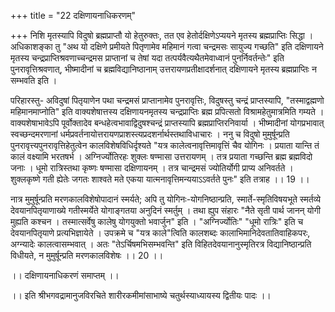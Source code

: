 +++
title = "22 दक्षिणायनाधिकरणम्"

+++
निशि मृतस्यापि विदुषो ब्रह्मप्राप्तौ यो हेतुरुक्तः, तत एव हेतोर्दक्षिणेऽप्ययने मृतस्य ब्रह्मप्राप्तिः सिद्धा । अधिकाशङ्का तु "अथ यो दक्षिणे प्रमीयते पितृणामेव महिमानं गत्वा चन्द्रमसः सायुज्य गच्छति" इति दक्षिणायने मृतस्य चन्द्रप्राप्तिश्रवणाच्चन्द्रमस प्राप्तानां च तेषां यदा तत्पर्यवैत्यथैतमेवाध्वानं पुनर्निवर्तन्तेः" इति पुनरावृत्तिश्रवणात्, भीष्मादीनां च ब्रह्मविद्यानिष्ठानाम् उत्तरायणप्रतीक्षादर्शनात् दक्षिणायने मृतस्य ब्रह्मप्राप्तिः न सम्भवति इति ।

परिहारस्तु- अविदुषां पितृयाणेन पथा चन्द्रमसं प्राप्तानामेव पुनरावृत्तिः, विदुषस्तु चन्द्रं प्राप्तस्यापि, "तस्माद्वह्मणो महिमानमाप्नोति" इति वाक्यशेषात्तस्य दक्षिणायनमृतस्य चन्द्रप्राप्तिः ब्रह्म प्रपित्सतो विश्रामहेतुमात्रमिति गम्यते । वाक्यशेषाभावेऽपि पूर्वोक्तादेव बन्धहेत्वभावाद्विदुषश्चन्द्रं प्राप्तस्यापि ब्रह्मप्राप्तिरनिवार्या । भीष्मादीनां योगप्रभावात् स्वच्छन्दमरणानां धर्मप्रवर्तनायोत्तरायणप्राशस्त्यप्रदशर्नार्थस्तथाविधाचारः । ननु च विदुषो मुमुर्षून्प्रति पुनरावृत्त्यपुनरावृत्तिहेतुत्वेन कालविशेषविधिर्दृश्यते "यत्र कालेत्वनावृत्तिमावृत्तिं चैव योगिनः । प्रयाता यान्ति तं कालं वक्ष्यामि भरतषर्भ । अग्निर्ज्योतिरहः शुक्लः षण्मासा उत्तरायणम् । तत्र प्रयाता गच्छन्ति ब्रह्म ब्रह्मविदो जनाः । धूमो रात्रिस्तथा कृष्णः षण्मासा दक्षिणायनम् । तत्र चान्द्रमसं ज्योतिर्योगी प्राप्य अनिवर्तते । शुक्लकृष्णे गती ह्येतेः जगतः शाश्वते मते एकया यात्मनावृत्तिमन्ययाऽऽवर्तते पुनः" इति तत्राह ।। 19 ।।

नात्र मुमुर्षून्प्रति मरणकालविशेषोपादानं स्मर्यते; अपि तु योगिनः-योगनिष्ठान्प्रति, स्मार्ते-स्मृतिविषयभूते स्मर्तव्ये देवयानपितृयाणाख्ये गतीस्मर्येते योगाङ्गतया अनुदिनं स्मर्तुम् । तथा ह्युप संहारः "नैते सृती पार्थ जानन् योगी मुह्यति कश्चन । तस्मात्सर्वेषु कालेषु योगयुक्तो भवार्जुन" इति । "अग्निर्ज्योतिः" "धूमो रात्रिः" इति च देवयानपितृयाणे प्रत्यभिज्ञायेते । उपक्रमे च "यत्र काले"त्विति कालशब्दः कालाभिमानिदेवतातिवाहिकपरः, अग्न्यादेः कालत्वासम्भवात् । अतः "तेऽर्चिषमभिसम्भवन्ति" इति विहितदेवयानानुस्मृतिरत्र विद्यानिष्ठान्प्रति विधीयते, न मुमुर्षून्प्रति मरणकालविशेषः ।। 20 ।।

।। दक्षिणायनाधिकरणं समाप्तम् ।।

।। इति श्रीभगवद्रामानुजविरचिते शारीरकमीमांसाभाष्ये चतुर्थस्याध्यायस्य द्वितीयः पादः ।।